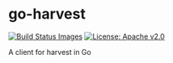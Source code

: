 go-harvest
==========
<a href="https://travis-ci.org/mitch000001/go-harvest" target="_blank"><img src="https://travis-ci.org/mitch000001/go-harvest.svg" title="Build Status Images"></a>
[![License: Apache v2.0](https://badge.luzifer.io/v1/badge?color=5d79b5&title=license&text=Apache+v2.0)](http://www.apache.org/licenses/LICENSE-2.0)

A client for harvest in Go
